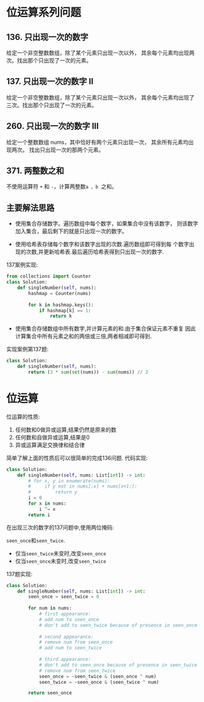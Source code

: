 # 位运算系列问题
## 136. 只出现一次的数字

给定一个非空整数数组，除了某个元素只出现一次以外，
其余每个元素均出现两次。找出那个只出现了一次的元素。

## 137. 只出现一次的数字 II

给定一个非空整数数组，除了某个元素只出现一次以外，
其余每个元素均出现了三次。找出那个只出现了一次的元素。

## 260. 只出现一次的数字 III

给定一个整数数组 nums，其中恰好有两个元素只出现一次，
其余所有元素均出现两次。 找出只出现一次的那两个元素。

## 371. 两整数之和
不使用运算符 `+` 和 `-`，计算两整数`a 、b `之和。

## 主要解法思路

+ 使用集合存储数字。遍历数组中每个数字，如果集合中没有该数字，
则该数字加入集合，最后剩下的就是只出现一次的数字。

+ 使用哈希表存储每个数字和该数字出现的次数.遍历数组即可得到每
个数字出现的次数,并更新哈希表.最后遍历哈希表得到只出现一次的数字.

137案例实现:
```python
from collections import Counter
class Solution:
    def singleNumber(self, nums):
        hashmap = Counter(nums)
            
        for k in hashmap.keys():
            if hashmap[k] == 1:
                return k
```



+ 使用集合存储数组中所有数字,并计算元素的和.由于集合保证元素不重复
因此计算集合中所有元素之和的两倍或三倍,两者相减即可得到.

实现案例第137题:
```python
class Solution:
    def singleNumber(self, nums):
        return (3 * sum(set(nums)) - sum(nums)) // 2


```

# 位运算

位运算的性质:
1. 任何数和0做异或运算,结果仍然是原来的数
2. 任何数和自做异或运算,结果是0
3. 异或运算满足交换律和结合律 

简单了解上面的性质后可以很简单的完成136问题.
代码实现:
```python
class Solution:
    def singleNumber(self, nums: List[int]) -> int:
        # for x, y in enumerate(nums):
        #     if y not in nums[:x] + nums[x+1:]:
        #         return y
        i = 0
        for x in nums:
            i ^= x
        return i
```
在出现三次的数字的137问题中,使用两位掩码:

`seen_once`和`seen_twice`.
+ 仅当`seen_twice`未变时,改变`seen_once`
+ 仅当`seen_once`未变时,改变`seen_twice`

137题实现:
```python
class Solution:
    def singleNumber(self, nums: List[int]) -> int:
        seen_once = seen_twice = 0
        
        for num in nums:
            # first appearance: 
            # add num to seen_once 
            # don't add to seen_twice because of presence in seen_once
            
            # second appearance: 
            # remove num from seen_once 
            # add num to seen_twice
            
            # third appearance: 
            # don't add to seen_once because of presence in seen_twice
            # remove num from seen_twice
            seen_once = ~seen_twice & (seen_once ^ num)
            seen_twice = ~seen_once & (seen_twice ^ num)

        return seen_once

```


